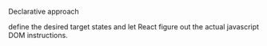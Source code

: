 Declarative approach 

define the desired target states and let React figure out the actual javascript DOM instructions.